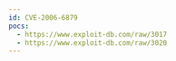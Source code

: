 ```yaml
---
id: CVE-2006-6879
pocs:
  - https://www.exploit-db.com/raw/3017
  - https://www.exploit-db.com/raw/3020
---
```

